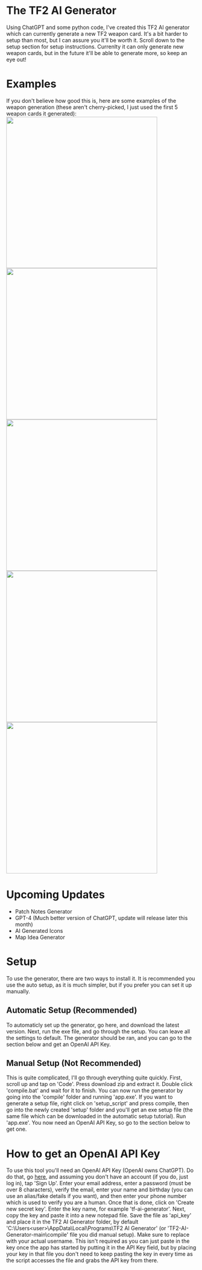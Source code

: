 # The TF2 AI Generator
Using ChatGPT and some python code, I've created this TF2 AI generator which can currently generate a new TF2 weapon card. It's a bit harder to setup than most, but I can assure you it'll be worth it. Scroll down to the setup section for setup instructions. Currenlty it can only generate new weapon cards, but in the future it'll be able to generate more, so keep an eye out!

# Examples
If you don't believe how good this is, here are some examples of the weapon generation (these aren't cherry-picked, I just used the first 5 weapon cards it generated): <br />
<img src="https://github.com/FatalError418/TF2-Auto-Generation/assets/139549531/1942f080-9f01-4e0b-9c23-8dbe5b27d012" width="400"/> <br />
<img src="https://github.com/FatalError418/TF2-Auto-Generation/assets/139549531/34ae155f-c418-4def-8aef-9fdccdfc13e4" width="400"/> <br />
<img src="https://github.com/FatalError418/TF2-Auto-Generation/assets/139549531/9c5be52d-6f5d-41d3-bf85-d8fc71f799f1" width="400"/> <br />
<img src="https://github.com/FatalError418/TF2-Auto-Generation/assets/139549531/65e7a6b6-90db-4cab-b7e9-91c80186ac7e" width="400"/> <br />
<img src="https://github.com/FatalError418/TF2-Auto-Generation/assets/139549531/51572c94-e077-47aa-80bc-a2822cc69dfa" width="400"/> <br />

# Upcoming Updates
- Patch Notes Generator
- GPT-4 (Much better version of ChatGPT, update will release later this month)
- AI Generated Icons
- Map Idea Generator

# Setup
To use the generator, there are two ways to install it. It is recommended you use the auto setup, as it is much simpler, but if you prefer you can set it up manually. 

## Automatic Setup (Recommended)
To automaticly set up the generator, go here, and download the latest version. Next, run the exe file, and go through the setup. You can leave all the settings to default. The generator should be ran, and you can go to the section below and get an OpenAI API Key.

## Manual Setup (Not Recommended)
This is quite complicated, I'll go through everything quite quickly. First, scroll up and tap on 'Code'. Press download zip and extract it. Double click 'compile.bat' and wait for it to finish. You can now run the generator by going into the 'compile' folder and running 'app.exe'. If you want to generate a setup file, right click on 'setup_script' and press compile, then go into the newly created 'setup' folder and you'll get an exe setup file (the same file which can be downloaded in the automatic setup tutorial). Run 'app.exe'. You now need an OpenAI API Key, so go to the section below to get one.

# How to get an OpenAI API Key
To use this tool you'll need an OpenAI API Key (OpenAI owns ChatGPT). Do do that, go [here](https://platform.openai.com/account/api-keys), and assuming you don't have an account (if you do, just log in), tap 'Sign Up'. Enter your email address, enter a password (must be over 8 characters), verify the email, enter your name and birthday (you can use an alias/fake details if you want), and then enter your phone number which is used to verify you are a human. Once that is done, click on 'Create new secret key'. Enter the key name, for example 'tf-ai-generator'. Next, copy the key and paste it into a new notepad file. Save the file as 'api_key' and place it in the TF2 AI Generator folder, by default 'C:\Users\<user>\AppData\Local\Programs\TF2 AI Generator' (or 'TF2-AI-Generator-main\compile' file you did manual setup). Make sure to replace <user> with your actual username. This isn't required as you can just paste in the key once the app has started by putting it in the API Key field, but by placing your key in that file you don't need to keep pasting the key in every time as the script accesses the file and grabs the API key from there.
